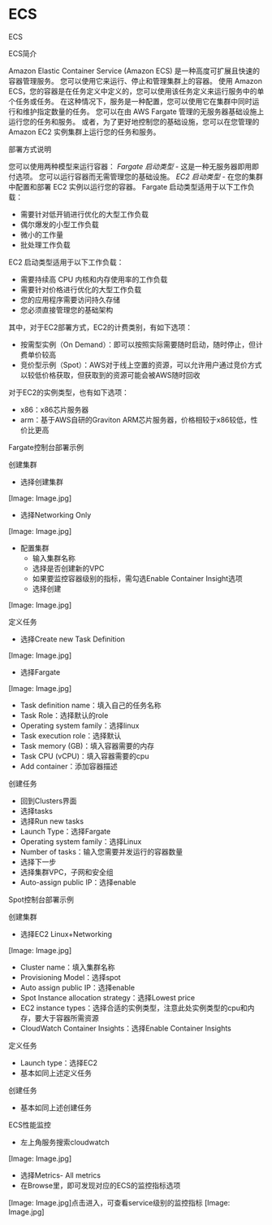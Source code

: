 # ECS
ECS

ECS简介

Amazon Elastic Container Service (Amazon ECS) 是一种高度可扩展且快速的容器管理服务。 您可以使用它来运行、停止和管理集群上的容器。 使用 Amazon ECS，您的容器是在任务定义中定义的，您可以使用该任务定义来运行服务中的单个任务或任务。 在这种情况下，服务是一种配置，您可以使用它在集群中同时运行和维护指定数量的任务。 您可以在由 AWS Fargate 管理的无服务器基础设施上运行您的任务和服务。 或者，为了更好地控制您的基础设施，您可以在您管理的 Amazon EC2 实例集群上运行您的任务和服务。

部署方式说明

您可以使用两种模型来运行容器：
*Fargate 启动类型* - 这是一种无服务器即用即付选项。 您可以运行容器而无需管理您的基础设施。
*EC2 启动类型* - 在您的集群中配置和部署 EC2 实例以运行您的容器。
Fargate 启动类型适用于以下工作负载：

* 需要针对低开销进行优化的大型工作负载
* 偶尔爆发的小型工作负载
* 微小的工作量
* 批处理工作负载

EC2 启动类型适用于以下工作负载：

* 需要持续高 CPU 内核和内存使用率的工作负载
* 需要针对价格进行优化的大型工作负载
* 您的应用程序需要访问持久存储
* 您必须直接管理您的基础架构

其中，对于EC2部署方式，EC2的计费类别，有如下选项：

* 按需型实例（On Demand）：即可以按照实际需要随时启动，随时停止，但计费单价较高
* 竞价型示例（Spot）：AWS对于线上空置的资源，可以允许用户通过竞价方式以较低价格获取，但获取到的资源可能会被AWS随时回收

对于EC2的实例类型，也有如下选项：

* x86：x86芯片服务器
* arm：基于AWS自研的Graviton ARM芯片服务器，价格相较于x86较低，性价比更高

Fargate控制台部署示例

创建集群

* 选择创建集群

[Image: Image.jpg]
* 选择Networking Only

[Image: Image.jpg]
* 配置集群
    * 输入集群名称
    * 选择是否创建新的VPC
    * 如果要监控容器级别的指标，需勾选Enable Container Insight选项
    * 选择创建

[Image: Image.jpg]

定义任务

* 选择Create new Task Definition

[Image: Image.jpg]

* 选择Fargate

[Image: Image.jpg]

* Task definition name：填入自己的任务名称
* Task Role：选择默认的role
* Operating system family：选择linux
* Task execution role：选择默认
* Task memory (GB)：填入容器需要的内存
* Task CPU (vCPU)：填入容器需要的cpu
* Add container：添加容器描述

创建任务

* 回到Clusters界面
* 选择tasks
* 选择Run new tasks
* Launch Type：选择Fargate
* Operating system family：选择Linux
* Number of tasks：输入您需要并发运行的容器数量
* 选择下一步
* 选择集群VPC，子网和安全组
* Auto-assign public IP：选择enable



Spot控制台部署示例

创建集群

* 选择EC2 Linux+Networking

[Image: Image.jpg]


* Cluster name：填入集群名称
* Provisioning Model：选择spot
* Auto assign public IP：选择enable
* Spot Instance allocation strategy：选择Lowest price
* EC2 instance types：选择合适的实例类型，注意此处实例类型的cpu和内存，要大于容器所需资源
* CloudWatch Container Insights：选择Enable Container Insights

定义任务

* Launch type：选择EC2
* 基本如同上述定义任务

创建任务

* 基本如同上述创建任务

ECS性能监控

* 左上角服务搜索cloudwatch

[Image: Image.jpg]

* 选择Metrics- All metrics
* 在Browse里，即可发现对应的ECS的监控指标选项

[Image: Image.jpg]点击进入，可查看service级别的监控指标
[Image: Image.jpg]
